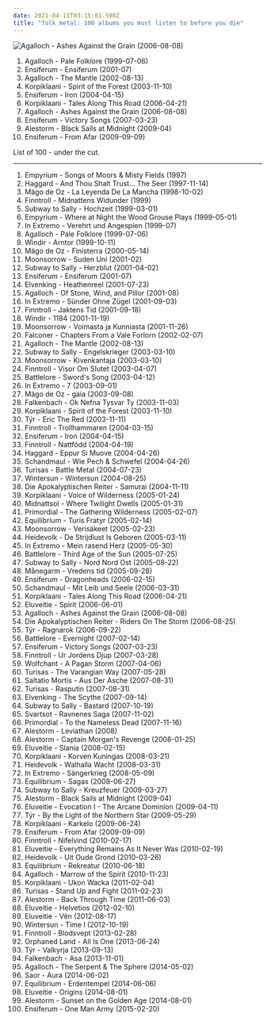 ```yaml
---
date: 2021-04-11T03:15:01.590Z
title: "folk metal: 100 albums you must listen to before you die"
---
```

![Agalloch - Ashes Against the Grain (2006-08-08)](http://coverartarchive.org/release/b943e89a-2ae7-4cce-940a-c434c4f068cf/19071273840-500.jpg "Agalloch - Ashes Against the Grain (2006-08-08)")
<ol class="albums">
<li data-cover="http://coverartarchive.org/release/cc5ec0dd-6892-4e1a-a4e5-ef035b21aa38/18270738627-500.jpg" data-tags="folk metal, doom metal" role="button">Agalloch - Pale Folklore (1999-07-06)</li>
<li data-cover="http://coverartarchive.org/release/6a09c076-9970-45f9-9410-d8b0d484d4e7/2996949000-500.jpg" data-tags="folk metal, viking metal" role="button">Ensiferum - Ensiferum (2001-07)</li>
<li data-cover="http://coverartarchive.org/release/7ac99528-77a9-3624-84b7-3400f6f56e47/22056699402-500.jpg" data-tags="folk metal, doom metal" role="button">Agalloch - The Mantle (2002-08-13)</li>
<li data-cover="http://coverartarchive.org/release/ab6cf38c-90a4-4828-990c-21d4560a7057/6505885788-500.jpg" data-tags="folk metal" role="button">Korpiklaani - Spirit of the Forest (2003-11-10)</li>
<li data-cover="http://coverartarchive.org/release/7c0561d3-5460-4b8d-8ff2-3076172c5d49/6506123080-500.jpg" data-tags="folk metal, viking metal" role="button">Ensiferum - Iron (2004-04-15)</li>
<li data-cover="https://img.discogs.com/aE3345TwQXDkiZd3C3bdWSItwD8=/fit-in/500x499/filters:strip_icc():format(jpeg):mode_rgb():quality(90)/discogs-images/R-3308881-1325109190.jpeg.jpg" data-tags="folk metal" role="button">Korpiklaani - Tales Along This Road (2006-04-21)</li>
<li data-cover="http://coverartarchive.org/release/b943e89a-2ae7-4cce-940a-c434c4f068cf/19071273840-500.jpg" data-tags="doom metal, folk metal, progressive metal" role="button">Agalloch - Ashes Against the Grain (2006-08-08)</li>
<li data-cover="http://coverartarchive.org/release/6fe4d6ce-790c-3a29-a80c-b46823f722ff/4258363805-500.jpg" data-tags="folk metal, viking metal" role="button">Ensiferum - Victory Songs (2007-03-23)</li>
<li data-cover="http://coverartarchive.org/release/385ad8b3-cee4-36c6-869d-61ee12a65648/15392267057-500.jpg" data-tags="folk metal, power metal, pirate metal" role="button">Alestorm - Black Sails at Midnight (2009-04)</li>
<li data-cover="http://coverartarchive.org/release/bf657a0d-4c46-4db9-8477-b685924c3964/19987067815-500.jpg" data-tags="folk metal" role="button">Ensiferum - From Afar (2009-09-09)</li>
</ol>
List of 100 - under the cut.
<!-- more -->

_________________

<ol class="albums">
<li data-cover="https://img.discogs.com/HyHWAsbY2weJaYO5y6k4d9Z70Ng=/fit-in/568x599/filters:strip_icc():format(jpeg):mode_rgb():quality(90)/discogs-images/R-566461-1178982579.jpeg.jpg" data-tags="folk metal" role="button">
Empyrium - Songs of Moors & Misty Fields (1997)
</li>
<li data-cover="http://coverartarchive.org/release/a3aef880-fc55-4a15-accd-c64f45aeb142/9128169781-500.jpg" data-tags="symphonic metal, medieval, folk metal" role="button">
Haggard - And Thou Shalt Trust... The Seer (1997-11-14)
</li>
<li data-cover="http://coverartarchive.org/release/81a537ba-d262-46f2-a838-623d587fe616/6804977697-500.jpg" data-tags="folk metal" role="button">
Mägo de Oz - La Leyenda De La Mancha (1998-10-02)
</li>
<li data-cover="http://coverartarchive.org/release/f4ef0e9a-efd6-4f1c-a6cd-b88edc26cb32/11690344953-500.jpg" data-tags="folk metal" role="button">
Finntroll - Midnattens Widunder (1999)
</li>
<li data-cover="http://coverartarchive.org/release/a15a0fcc-e67c-460a-bf71-9a38fcdbb973/15224017594-500.jpg" data-tags="folk metal" role="button">
Subway to Sally - Hochzeit (1999-03-01)
</li>
<li data-cover="http://coverartarchive.org/release/c6918bbe-4343-4235-a8c5-ca6a79cf60ac/1009676795-500.jpg" data-tags="folk, acoustic, neofolk" role="button">
Empyrium - Where at Night the Wood Grouse Plays (1999-05-01)
</li>
<li data-cover="http://coverartarchive.org/release/3ebfa0e4-0f05-4719-a8ed-d4bee5683e61/16231521636-500.jpg" data-tags="folk metal" role="button">
In Extremo - Verehrt und Angespien (1999-07)
</li>
<li data-cover="http://coverartarchive.org/release/cc5ec0dd-6892-4e1a-a4e5-ef035b21aa38/18270738627-500.jpg" data-tags="folk metal, doom metal" role="button">
Agalloch - Pale Folklore (1999-07-06)
</li>
<li data-cover="http://coverartarchive.org/release/43e33729-569e-3500-86bd-b2067f3d163a/21922535473-500.jpg" data-tags="black metal, viking metal" role="button">
Windir - Arntor (1999-10-11)
</li>
<li data-cover="http://coverartarchive.org/release/c47ef965-8222-4cd9-93c4-7aa1c48f5392/19510647317-500.jpg" data-tags="folk metal" role="button">
Mägo de Oz - Finisterra (2000-05-14)
</li>
<li data-cover="http://coverartarchive.org/release/700bee8f-e5b5-3187-9bdf-b282bd78e52b/22271638571-500.jpg" data-tags="folk metal, viking metal" role="button">
Moonsorrow - Suden Uni (2001-02)
</li>
<li data-cover="http://coverartarchive.org/release/f49949bc-5517-4115-832b-d6e2709d78a9/16532545406-500.jpg" data-tags="folk metal" role="button">
Subway to Sally - Herzblut (2001-04-02)
</li>
<li data-cover="http://coverartarchive.org/release/6a09c076-9970-45f9-9410-d8b0d484d4e7/2996949000-500.jpg" data-tags="folk metal, viking metal" role="button">
Ensiferum - Ensiferum (2001-07)
</li>
<li data-cover="http://coverartarchive.org/release/a432cfa1-5a5f-4b54-9fb8-09bf34559050/19930817036-500.jpg" data-tags="folk metal, power metal" role="button">
Elvenking - Heathenreel (2001-07-23)
</li>
<li data-cover="http://coverartarchive.org/release/7a94f7ba-bba7-417f-87ca-ac29e63d6aba/11562848487-500.jpg" data-tags="doom metal, black metal, folk metal" role="button">
Agalloch - Of Stone, Wind, and Pillor (2001-08)
</li>
<li data-cover="http://coverartarchive.org/release/825a4c22-40d4-45f5-9b23-5903f758b033/2115307744-500.jpg" data-tags="folk metal" role="button">
In Extremo - Sünder Ohne Zügel (2001-09-03)
</li>
<li data-cover="https://img.discogs.com/yz6tFQxYYxnoKZd-hn0-cdnIFMA=/fit-in/160x160/filters:strip_icc():format(jpeg):mode_rgb():quality(90)/discogs-images/R-1660215-1235164362.jpeg.jpg" data-tags="folk metal" role="button">
Finntroll - Jaktens Tid (2001-09-18)
</li>
<li data-cover="http://coverartarchive.org/release/eddc7436-b9bc-4cae-9b81-daebfab8b8a7/5429036495-500.jpg" data-tags="black metal, viking metal, folk metal, melodic black metal" role="button">
Windir - 1184 (2001-11-19)
</li>
<li data-cover="http://coverartarchive.org/release/cd653da3-a459-4859-bcbe-5d2f77890590/2630907884-500.jpg" data-tags="viking metal, folk metal, pagan metal" role="button">
Moonsorrow - Voimasta ja Kunniasta (2001-11-26)
</li>
<li data-cover="http://coverartarchive.org/release/cd9acad7-5f84-481e-9ffb-e6037d290855/7843646894-500.jpg" data-tags="power metal" role="button">
Falconer - Chapters From a Vale Forlorn (2002-02-07)
</li>
<li data-cover="http://coverartarchive.org/release/7ac99528-77a9-3624-84b7-3400f6f56e47/22056699402-500.jpg" data-tags="folk metal, doom metal" role="button">
Agalloch - The Mantle (2002-08-13)
</li>
<li data-cover="https://img.discogs.com/9yjqnezHVgy1ehqCC2I-nrJweyQ=/fit-in/600x540/filters:strip_icc():format(jpeg):mode_rgb():quality(90)/discogs-images/R-3124739-1434832188-3195.png.jpg" data-tags="folk metal" role="button">
Subway to Sally - Engelskrieger (2003-03-10)
</li>
<li data-cover="https://img.discogs.com/U5sm7YggCaPqpMS7NC1KfQ_siP8=/fit-in/600x600/filters:strip_icc():format(jpeg):mode_rgb():quality(90)/discogs-images/R-6178112-1445890756-2366.jpeg.jpg" data-tags="viking metal, folk metal" role="button">
Moonsorrow - Kivenkantaja (2003-03-10)
</li>
<li data-cover="http://coverartarchive.org/release/97442f7c-42da-4093-83a1-77d114ee9a63/20094925020-500.jpg" data-tags="folk, folk metal" role="button">
Finntroll - Visor Om Slutet (2003-04-07)
</li>
<li data-cover="http://coverartarchive.org/release/d6db0684-ac57-4722-a814-8898ed0bff71/13670359400-500.jpg" data-tags="folk metal" role="button">
Battlelore - Sword's Song (2003-04-12)
</li>
<li data-cover="http://coverartarchive.org/release/4a5e1dc7-c633-4acf-84e7-29ae2660491d/15248868001-500.jpg" data-tags="folk metal" role="button">
In Extremo - 7 (2003-09-01)
</li>
<li data-cover="http://coverartarchive.org/release/07a7dcb9-402f-45b2-ac17-28321b407163/15594205278-500.jpg" data-tags="folk metal" role="button">
Mägo de Oz - gaia (2003-09-08)
</li>
<li data-cover="http://coverartarchive.org/release/5d451f48-c112-46b1-94ee-fe1aecf574ab/19427732978-500.jpg" data-tags="viking metal" role="button">
Falkenbach - Ok Nefna Tysvar Ty (2003-11-03)
</li>
<li data-cover="http://coverartarchive.org/release/ab6cf38c-90a4-4828-990c-21d4560a7057/6505885788-500.jpg" data-tags="folk metal" role="button">
Korpiklaani - Spirit of the Forest (2003-11-10)
</li>
<li data-cover="https://img.discogs.com/AFREEw3HyHigM-nz8541zARYdVQ=/fit-in/244x250/filters:strip_icc():format(jpeg):mode_rgb():quality(90)/discogs-images/R-6067035-1410200229-3358.jpeg.jpg" data-tags="folk metal, viking metal" role="button">
Týr - Eric The Red (2003-11-11)
</li>
<li data-cover="http://coverartarchive.org/release/27d7c739-e28a-32b2-a558-4aeff4f396c5/15347726306-500.jpg" data-tags="folk metal" role="button">
Finntroll - Trollhammaren (2004-03-15)
</li>
<li data-cover="http://coverartarchive.org/release/7c0561d3-5460-4b8d-8ff2-3076172c5d49/6506123080-500.jpg" data-tags="folk metal, viking metal" role="button">
Ensiferum - Iron (2004-04-15)
</li>
<li data-cover="http://coverartarchive.org/release/dce2a43e-d689-4d87-aab7-9c2c9e24ed50/4793834335-500.jpg" data-tags="folk metal" role="button">
Finntroll - Nattfödd (2004-04-19)
</li>
<li data-cover="http://coverartarchive.org/release/a814f976-5789-4d16-ba18-238b448fa3f4/20215906870-500.jpg" data-tags="symphonic metal" role="button">
Haggard - Eppur Si Muove (2004-04-26)
</li>
<li data-cover="http://coverartarchive.org/release/ad8350ac-5126-4bc5-b053-8509b816a9dc/13515639091-500.jpg" data-tags="folk metal, schandmaul, metal, german" role="button">
Schandmaul - Wie Pech & Schwefel (2004-04-26)
</li>
<li data-cover="http://coverartarchive.org/release/0c4f54f1-2816-48a2-8e19-90e05d337d97/4017787398-500.jpg" data-tags="folk metal, viking metal, battle metal" role="button">
Turisas - Battle Metal (2004-07-23)
</li>
<li data-cover="http://coverartarchive.org/release/b4f9f593-9df6-4b7c-90c9-94fac1e96ef5/24755686201-500.jpg" data-tags="melodic death metal" role="button">
Wintersun - Wintersun (2004-08-25)
</li>
<li data-cover="http://coverartarchive.org/release/147ff856-9dee-4097-a948-e7dcd2647a5e/13548305357-500.jpg" data-tags="heavy metal, folk metal" role="button">
Die Apokalyptischen Reiter - Samurai (2004-11-11)
</li>
<li data-cover="https://img.discogs.com/cGgA8-IpqmMormzSG6NF3rYc_VA=/fit-in/600x530/filters:strip_icc():format(jpeg):mode_rgb():quality(90)/discogs-images/R-12700342-1540306604-8362.jpeg.jpg" data-tags="folk metal" role="button">
Korpiklaani - Voice of Wilderness (2005-01-24)
</li>
<li data-cover="http://coverartarchive.org/release/3435325a-c915-4028-a09c-a23b2f8556f2/2124103880-500.jpg" data-tags="folk metal, gothic metal" role="button">
Midnattsol - Where Twilight Dwells (2005-01-31)
</li>
<li data-cover="http://coverartarchive.org/release/e19743f1-f396-3c85-a259-eefe34d93ab2/6582102959-500.jpg" data-tags="black metal" role="button">
Primordial - The Gathering Wilderness (2005-02-07)
</li>
<li data-cover="http://coverartarchive.org/release/be5e9173-7122-4acb-8195-c22a72f1a648/16023357644-500.jpg" data-tags="folk metal" role="button">
Equilibrium - Turis Fratyr (2005-02-14)
</li>
<li data-cover="https://img.discogs.com/6I28TAxCUoXkdWCSZFbVVuQE9_Q=/fit-in/600x600/filters:strip_icc():format(jpeg):mode_rgb():quality(90)/discogs-images/R-1338887-1210954766.jpeg.jpg" data-tags="folk metal, viking metal, black metal, pagan metal" role="button">
Moonsorrow - Verisäkeet (2005-02-23)
</li>
<li data-cover="http://coverartarchive.org/release/0286ca58-f2b8-46cd-882d-b8c50ce2f482/20276422127-500.jpg" data-tags="folk metal" role="button">
Heidevolk - De Strijdlust Is Geboren (2005-03-11)
</li>
<li data-cover="http://coverartarchive.org/release/bb66ac86-d288-4748-a02c-9a0b1faa0a69/13574768662-500.jpg" data-tags="folk metal" role="button">
In Extremo - Mein rasend Herz (2005-05-30)
</li>
<li data-cover="https://img.discogs.com/QaBRbR_jsUJYqkLUkrHJ52xQTH0=/fit-in/600x600/filters:strip_icc():format(jpeg):mode_rgb():quality(90)/discogs-images/R-775153-1157485060.jpeg.jpg" data-tags="folk metal" role="button">
Battlelore - Third Age of the Sun (2005-07-25)
</li>
<li data-cover="https://img.discogs.com/arUns18cCZZhALOEPOl3PxqCNCE=/fit-in/597x600/filters:strip_icc():format(jpeg):mode_rgb():quality(90)/discogs-images/R-893081-1421738898-1793.jpeg.jpg" data-tags="folk metal" role="button">
Subway to Sally - Nord Nord Ost (2005-08-22)
</li>
<li data-cover="http://coverartarchive.org/release/86ab957a-d7ce-473f-b38d-21fd0f3a3f3a/2460152201-500.jpg" data-tags="folk metal, viking metal" role="button">
Månegarm - Vredens tid (2005-09-28)
</li>
<li data-cover="http://coverartarchive.org/release/d982adb1-e0c0-43a5-95c4-1d5200555842/2996998812-500.jpg" data-tags="viking metal, folk metal" role="button">
Ensiferum - Dragonheads (2006-02-15)
</li>
<li data-cover="http://coverartarchive.org/release/5e9d0bb1-f8ef-4189-8a28-b42e32aded2a/13515723385-500.jpg" data-tags="folk metal, folk rock, german" role="button">
Schandmaul - Mit Leib und Seele (2006-03-31)
</li>
<li data-cover="https://img.discogs.com/aE3345TwQXDkiZd3C3bdWSItwD8=/fit-in/500x499/filters:strip_icc():format(jpeg):mode_rgb():quality(90)/discogs-images/R-3308881-1325109190.jpeg.jpg" data-tags="folk metal" role="button">
Korpiklaani - Tales Along This Road (2006-04-21)
</li>
<li data-cover="http://coverartarchive.org/release/3ad21303-6185-3378-bbd8-984d4f2047d7/8050005645-500.jpg" data-tags="folk metal" role="button">
Eluveitie - Spirit (2006-06-01)
</li>
<li data-cover="http://coverartarchive.org/release/b943e89a-2ae7-4cce-940a-c434c4f068cf/19071273840-500.jpg" data-tags="doom metal, folk metal, progressive metal" role="button">
Agalloch - Ashes Against the Grain (2006-08-08)
</li>
<li data-cover="http://coverartarchive.org/release/1bd5f3af-b978-4103-a7ac-7bd9b2886587/25813784747-500.jpg" data-tags="folk metal, melodic death metal" role="button">
Die Apokalyptischen Reiter - Riders On The Storm (2006-08-25)
</li>
<li data-cover="http://coverartarchive.org/release/9b455705-d7a7-4857-8de3-c03e8e6ee61d/6523032214-500.jpg" data-tags="folk metal, viking metal" role="button">
Týr - Ragnarok (2006-09-22)
</li>
<li data-cover="https://img.discogs.com/y7-txuGMmKU_rrCc8srybWylrxI=/fit-in/600x600/filters:strip_icc():format(jpeg):mode_rgb():quality(90)/discogs-images/R-6938050-1429953673-4838.jpeg.jpg" data-tags="folk metal" role="button">
Battlelore - Evernight (2007-02-14)
</li>
<li data-cover="http://coverartarchive.org/release/6fe4d6ce-790c-3a29-a80c-b46823f722ff/4258363805-500.jpg" data-tags="folk metal, viking metal" role="button">
Ensiferum - Victory Songs (2007-03-23)
</li>
<li data-cover="https://img.discogs.com/yz6tFQxYYxnoKZd-hn0-cdnIFMA=/fit-in/160x160/filters:strip_icc():format(jpeg):mode_rgb():quality(90)/discogs-images/R-1660215-1235164362.jpeg.jpg" data-tags="folk metal" role="button">
Finntroll - Ur Jordens Djup (2007-03-28)
</li>
<li data-cover="https://img.discogs.com/wsbGzSO_6BZPgSphLvL60XoGgCI=/fit-in/400x400/filters:strip_icc():format(jpeg):mode_rgb():quality(90)/discogs-images/R-2176684-1268143536.jpeg.jpg" data-tags="pagan metal, folk metal" role="button">
Wolfchant - A Pagan Storm (2007-04-06)
</li>
<li data-cover="http://coverartarchive.org/release/23001cba-283e-4506-9f38-6086ab75ab5c/21896347692-500.jpg" data-tags="folk metal, viking metal" role="button">
Turisas - The Varangian Way (2007-05-28)
</li>
<li data-cover="http://coverartarchive.org/release/2182c263-202b-409d-a0d5-8376ebe90c14/8638865363-500.jpg" data-tags="folk metal, mittelalter rock" role="button">
Saltatio Mortis - Aus Der Asche (2007-08-31)
</li>
<li data-cover="https://img.discogs.com/oSN6CwWhlKODuhH0tY65HZ_AMhY=/fit-in/600x602/filters:strip_icc():format(jpeg):mode_rgb():quality(90)/discogs-images/R-14301732-1571832065-1801.jpeg.jpg" data-tags="folk metal" role="button">
Turisas - Rasputin (2007-08-31)
</li>
<li data-cover="http://coverartarchive.org/release/83570ffa-aed5-4bae-a7f6-24a82749bab7/19903474942-500.jpg" data-tags="folk metal" role="button">
Elvenking - The Scythe (2007-09-14)
</li>
<li data-cover="http://coverartarchive.org/release/2df16820-29b4-4d8b-a521-2db31210e1f5/16532594700-500.jpg" data-tags="folk metal" role="button">
Subway to Sally - Bastard (2007-10-19)
</li>
<li data-cover="https://img.discogs.com/CztqxA9cV-tUTtMVxyy-BMKfIN4=/fit-in/600x600/filters:strip_icc():format(jpeg):mode_rgb():quality(90)/discogs-images/R-6152522-1526144979-7776.jpeg.jpg" data-tags="folk metal" role="button">
Svartsot - Ravnenes Saga (2007-11-02)
</li>
<li data-cover="http://coverartarchive.org/release/82dc3ab4-361e-3b29-973d-f7f1abf1c436/13912011180-500.jpg" data-tags="black metal, pagan metal" role="button">
Primordial - To the Nameless Dead (2007-11-16)
</li>
<li data-cover="http://coverartarchive.org/release/4a398efb-ebd7-4f9e-8125-caebe36acdb9/14791631599-500.jpg" data-tags="folk metal, power metal" role="button">
Alestorm - Leviathan (2008)
</li>
<li data-cover="http://coverartarchive.org/release/61addf0d-1165-47e7-9665-a3eec9d0cf6f/2634516991-500.jpg" data-tags="folk metal, pirate metal" role="button">
Alestorm - Captain Morgan's Revenge (2008-01-25)
</li>
<li data-cover="http://coverartarchive.org/release/871b3eac-f75d-470d-b677-df4915e3a91f/11287605700-500.jpg" data-tags="folk metal" role="button">
Eluveitie - Slania (2008-02-15)
</li>
<li data-cover="http://coverartarchive.org/release/4ee35b07-b5ef-451d-b744-7ba4c65623ba/17175488757-500.jpg" data-tags="folk metal" role="button">
Korpiklaani - Korven Kuningas (2008-03-21)
</li>
<li data-cover="http://coverartarchive.org/release/154538b0-9a53-4cf3-85dd-f00e14bfa947/8166563393-500.jpg" data-tags="folk metal" role="button">
Heidevolk - Walhalla Wacht (2008-03-31)
</li>
<li data-cover="https://img.discogs.com/2yP9-r5XpQy0Jjwe9buj_Tpbbzs=/fit-in/600x589/filters:strip_icc():format(jpeg):mode_rgb():quality(90)/discogs-images/R-4983445-1381327945-5857.jpeg.jpg" data-tags="folk metal" role="button">
In Extremo - Sängerkrieg (2008-05-09)
</li>
<li data-cover="http://coverartarchive.org/release/7b689aac-42f0-463c-9ea3-9262abb690ad/2140896034-500.jpg" data-tags="folk metal" role="button">
Equilibrium - Sagas (2008-06-27)
</li>
<li data-cover="https://img.discogs.com/edNUSKLET0XIu59gO8weVwQVlvM=/fit-in/240x240/filters:strip_icc():format(jpeg):mode_rgb():quality(90)/discogs-images/R-2456578-1285086205.jpeg.jpg" data-tags="folk metal" role="button">
Subway to Sally - Kreuzfeuer (2009-03-27)
</li>
<li data-cover="http://coverartarchive.org/release/385ad8b3-cee4-36c6-869d-61ee12a65648/15392267057-500.jpg" data-tags="folk metal, power metal, pirate metal" role="button">
Alestorm - Black Sails at Midnight (2009-04)
</li>
<li data-cover="http://coverartarchive.org/release/61b05f0b-2eaa-4598-9520-661f1bb497d1/1562357918-500.jpg" data-tags="folk, folk metal, celtic folk" role="button">
Eluveitie - Evocation I - The Arcane Dominion (2009-04-11)
</li>
<li data-cover="http://coverartarchive.org/release/650638c5-374e-4eb2-9f4d-7ab72f1e7d6e/6523036853-500.jpg" data-tags="folk metal, viking metal" role="button">
Týr - By the Light of the Northern Star (2009-05-29)
</li>
<li data-cover="http://coverartarchive.org/release/2b9d4f34-c3bd-4726-aa7e-44af652bcf19/18281849532-500.jpg" data-tags="folk metal" role="button">
Korpiklaani - Karkelo (2009-06-24)
</li>
<li data-cover="http://coverartarchive.org/release/bf657a0d-4c46-4db9-8477-b685924c3964/19987067815-500.jpg" data-tags="folk metal" role="button">
Ensiferum - From Afar (2009-09-09)
</li>
<li data-cover="http://coverartarchive.org/release/900992d1-5c6d-46a1-93f4-c2609074ecfa/9348057670-500.jpg" data-tags="folk metal" role="button">
Finntroll - Nifelvind (2010-02-17)
</li>
<li data-cover="http://coverartarchive.org/release/7a0bb546-1ab4-4bfd-8167-39be5a93e45f/1554238144-500.jpg" data-tags="folk metal" role="button">
Eluveitie - Everything Remains As It Never Was (2010-02-19)
</li>
<li data-cover="https://img.discogs.com/enMgqM9UcnC5fFUfy4adz0g_W5E=/fit-in/600x600/filters:strip_icc():format(jpeg):mode_rgb():quality(90)/discogs-images/R-11439126-1516365596-1020.jpeg.jpg" data-tags="folk metal" role="button">
Heidevolk - Uit Oude Grond (2010-03-26)
</li>
<li data-cover="http://coverartarchive.org/release/2e9aefce-76d7-41b2-b25c-01b73ef092a6/14478984917-500.jpg" data-tags="folk metal" role="button">
Equilibrium - Rekreatur (2010-06-18)
</li>
<li data-cover="http://coverartarchive.org/release/4bf41913-8e1a-37ef-97df-b5ee6e959db1/19071349987-500.jpg" data-tags="black metal, atmospheric black metal, folk metal, homoerotic wet dream nostalgia metal, id rather shove a hot curling iron up my ass than listen to this shit, progressive buttsecks metal, very popular among the gay community, jesus i want to vomit" role="button">
Agalloch - Marrow of the Spirit (2010-11-23)
</li>
<li data-cover="http://coverartarchive.org/release/6078f9dd-6b11-3d75-9d15-525f67afc196/25773515686-500.jpg" data-tags="folk metal" role="button">
Korpiklaani - Ukon Wacka (2011-02-04)
</li>
<li data-cover="https://img.discogs.com/T0W57vrf7Y9CAVlaN76garpbTNA=/fit-in/350x349/filters:strip_icc():format(jpeg):mode_rgb():quality(90)/discogs-images/R-4951775-1380390621-8347.gif.jpg" data-tags="folk metal, symphonic metal" role="button">
Turisas - Stand Up and Fight (2011-02-23)
</li>
<li data-cover="http://coverartarchive.org/release/c60322e5-8598-41b4-b019-180a0080b335/27850943118-500.jpg" data-tags="folk metal" role="button">
Alestorm - Back Through Time (2011-06-03)
</li>
<li data-cover="http://coverartarchive.org/release/b94ce417-dff5-44df-a83b-8f996ee8ae97/1554212344-500.jpg" data-tags="folk metal, melodic death metal" role="button">
Eluveitie - Helvetios (2012-02-10)
</li>
<li data-cover="http://coverartarchive.org/release/be8ecd6e-6acc-47e1-8f6a-335aecc85bd8/6320445358-500.jpg" data-tags="folk metal" role="button">
Eluveitie - Vên (2012-08-17)
</li>
<li data-cover="http://coverartarchive.org/release/604eb43a-153c-4b63-92e6-ae59eca19505/2175641483-500.jpg" data-tags="melodic death metal, symphonic metal, progressive blackened homoerotic weeaboo metal, leather daddy rape soundtrack, misanthropic gay romance nostalgia metal, neo-erotic spandex metal" role="button">
Wintersun - Time I (2012-10-19)
</li>
<li data-cover="http://coverartarchive.org/release/704cc447-22db-4920-b57a-02ff800fc8cf/7360065193-500.jpg" data-tags="folk metal" role="button">
Finntroll - Blodsvept (2013-02-28)
</li>
<li data-cover="http://coverartarchive.org/release/7a4926cb-f111-4f88-9195-8d77758a5ce1/9363428502-500.jpg" data-tags="oriental metal, folk metal" role="button">
Orphaned Land - All Is One (2013-06-24)
</li>
<li data-cover="http://coverartarchive.org/release/737602b3-837f-4e30-8f61-9ba4584bc7e4/5252944434-500.jpg" data-tags="folk metal" role="button">
Týr - Valkyrja (2013-09-13)
</li>
<li data-cover="http://coverartarchive.org/release/c759983d-e895-4b5a-a024-fdb215984977/5270130572-500.jpg" data-tags="folk metal, viking metal, black metal" role="button">
Falkenbach - Asa (2013-11-01)
</li>
<li data-cover="http://coverartarchive.org/release/cfc5fd4a-d781-4b0d-b987-4ffe86318150/7382794708-500.jpg" data-tags="doom metal, folk metal" role="button">
Agalloch - The Serpent & The Sphere (2014-05-02)
</li>
<li data-cover="http://coverartarchive.org/release/3f969d83-d36b-4cc6-ad09-221d95f7016b/7454368733-500.jpg" data-tags="folk metal, atmospheric black metal" role="button">
Saor - Aura (2014-06-02)
</li>
<li data-cover="http://coverartarchive.org/release/2e7d69a9-d089-4ef4-b0e5-9eb2996e0172/8707464716-500.jpg" data-tags="folk metal" role="button">
Equilibrium - Erdentempel (2014-06-06)
</li>
<li data-cover="http://coverartarchive.org/release/d44c860a-e657-4f82-86ac-19a72def7712/7927196685-500.jpg" data-tags="folk metal, melodic death metal, pagan metal" role="button">
Eluveitie - Origins (2014-08-01)
</li>
<li data-cover="http://coverartarchive.org/release/688c6472-0cb6-4f11-92be-c2685ce33702/8049734118-500.jpg" data-tags="folk metal, power metal" role="button">
Alestorm - Sunset on the Golden Age (2014-08-01)
</li>
<li data-cover="http://coverartarchive.org/release/93b8976a-ee5b-49cd-bd51-860d2f0415e5/9581593513-500.jpg" data-tags="folk metal" role="button">
Ensiferum - One Man Army (2015-02-20)
</li>
</ol>